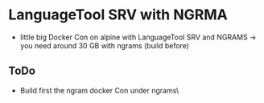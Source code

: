 # LanguageTool SRV with NGRMA
- little big Docker Con on alpine with LanguageTool SRV and NGRAMS -> you need around 30 GB with ngrams (build before)

## ToDo
- Build first the ngram docker Con under ngrams\
